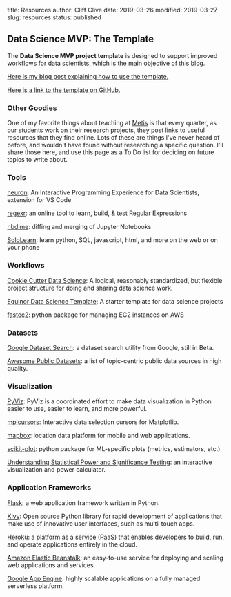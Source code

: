 title: Resources
author: Cliff Clive
date: 2019-03-26
modified: 2019-03-27
slug: resources
status: published


## Data Science MVP: The Template

The **Data Science MVP project template** is designed to support improved workflows for data scientists, which is the main objective of this blog.

[Here is my blog post explaining how to use the template.](https://datasciencemvp.com/articles/2019/04/16/datasciencemvp_thetemplate/)

[Here is a link to the template on GitHub.](https://github.com/cliffclive/datasciencemvp)

### Other Goodies

One of my favorite things about teaching at [Metis](https://thisismetis.com) is that every quarter, as our students work on their research projects, they post links to useful resources that they find online. Lots of these are things I've never heard of before, and wouldn't have found without researching a specific question. I'll share those here, and use this page as a To Do list for deciding on future topics to write about.

### Tools

[neuron](https://marketplace.visualstudio.com/items?itemName=neuron.neuron-IPE): An Interactive Programming Experience for Data Scientists, extension for VS Code

[regexr](https://regexr.com/): an online tool to learn, build, & test Regular Expressions

[nbdime](https://nbdime.readthedocs.io/en/latest/): diffing and merging of Jupyter Notebooks

[SoloLearn](https://www.sololearn.com/Courses): learn python, SQL, javascript, html, and more on the web or on your phone

### Workflows

[Cookie Cutter Data Science](https://drivendata.github.io/cookiecutter-data-science/): A logical, reasonably standardized, but flexible project structure for doing and sharing data science work.

[Equinor Data Science Template](https://github.com/equinor/data-science-template): A starter template for data science projects

[fastec2](https://www.fast.ai/2019/02/15/fastec2/): python package for managing EC2 instances on AWS

### Datasets

[Google Dataset Search](https://toolbox.google.com/datasetsearch): a dataset search utility from Google, still in Beta.

[Awesome Public Datasets](https://github.com/awesomedata/awesome-public-datasets): a list of topic-centric public data sources in high quality.

### Visualization

[PyViz](https://pyviz.org): PyViz is a coordinated effort to make data visualization in Python easier to use, easier to learn, and more powerful.

[mplcursors](https://mplcursors.readthedocs.io/en/stable/index.html): Interactive data selection cursors for Matplotlib.

[mapbox](https://www.mapbox.com): location data platform for mobile and web applications.

[scikit-plot](https://scikit-plot.readthedocs.io/en/stable/Quickstart.html): python package for ML-specific plots (metrics, estimators, etc.)

[Understanding Statistical Power and Significance Testing](https://rpsychologist.com/d3/NHST/): an interactive visualization and power calculator.

### Application Frameworks

[Flask](http://flask.pocoo.org/): a web application framework written in Python.

[Kivy](https://kivy.org/#home): Open source Python library for rapid development of applications that make use of innovative user interfaces, such as multi-touch apps.

[Heroku](https://www.heroku.com/): a platform as a service (PaaS) that enables developers to build, run, and operate applications entirely in the cloud.

[Amazon Elastic Beanstalk](https://aws.amazon.com/elasticbeanstalk/): an easy-to-use service for deploying and scaling web applications and services.

[Google App Engine](https://cloud.google.com/appengine/): highly scalable applications on a fully managed serverless platform.
